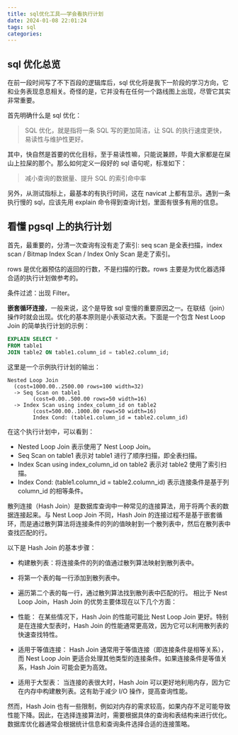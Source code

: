 ```yaml
---
title: sql优化工具——学会看执行计划
date: 2024-01-08 22:01:24
tags: sql
categories:
---
```


## sql 优化总览

在前一段时间写了不下百段的逻辑库后，sql 优化将是我下一阶段的学习方向，它和业务表现息息相关。奇怪的是，它并没有在任何一个路线图上出现，尽管它其实非常重要。

首先明确什么是 sql 优化：

> SQL 优化，就是指将一条 SQL 写的更加简洁，让 SQL 的执行速度更快，易读性与维护性更好。

其中，快自然是首要的优化目标，至于易读性嘛，只能说兼顾，毕竟大家都是在屎山上拉屎的那个。那么如何定义一段好的 sql 语句呢，标准如下：

> 减小查询的数据量、提升 SQL 的索引命中率

另外，从测试指标上，最基本的有执行时间，这在 navicat 上都有显示。遇到一条执行慢的 sql，应该先用 explain 命令得到查询计划，里面有很多有用的信息。

## 看懂 pgsql 上的执行计划

首先，最重要的，分清一次查询有没有走了索引: seq scan 是全表扫描，index scan / Bitmap Index Scan / Index Only Scan 是走了索引。

rows 是优化器预估的返回的行数，不是扫描的行数。rows 主要是为优化器选择合适的执行计划做参考的。

条件过滤：出现 Filter。

**嵌套循环连接**，一般来说，这个是导致 sql 变慢的重要原因之一。在联结（join）操作时就会出现。优化的基本原则是小表驱动大表。下面是一个包含 Nest Loop Join 的简单执行计划的示例：

```sql
EXPLAIN SELECT *
FROM table1
JOIN table2 ON table1.column_id = table2.column_id;
```

这里是一个示例执行计划的输出：

```
Nested Loop Join
  (cost=1000.00..2500.00 rows=100 width=32)
  -> Seq Scan on table1
        (cost=0.00..500.00 rows=50 width=16)
  -> Index Scan using index_column_id on table2
        (cost=500.00..1000.00 rows=50 width=16)
        Index Cond: (table1.column_id = table2.column_id)
```

在这个执行计划中，可以看到：

- Nested Loop Join 表示使用了 Nest Loop Join。
- Seq Scan on table1 表示对 table1 进行了顺序扫描，即全表扫描。
- Index Scan using index_column_id on table2 表示对 table2 使用了索引扫描。
- Index Cond: (table1.column_id = table2.column_id) 表示连接条件是基于列 column_id 的相等条件。

散列连接（Hash Join）是数据库查询中一种常见的连接算法，用于将两个表的数据连接起来。与 Nest Loop Join 不同，Hash Join 的连接过程不是基于嵌套循环，而是通过散列算法将连接条件的列的值映射到一个散列表中，然后在散列表中查找匹配的行。

以下是 Hash Join 的基本步骤：

- 构建散列表：将连接条件的列的值通过散列算法映射到散列表中。
- 将第一个表的每一行添加到散列表中。
- 遍历第二个表的每一行，通过散列算法找到散列表中匹配的行。
  相比于 Nest Loop Join，Hash Join 的优势主要体现在以下几个方面：

- 性能： 在某些情况下，Hash Join 的性能可能比 Nest Loop Join 更好。特别是在连接大型表时，Hash Join 的性能通常更高效，因为它可以利用散列表的快速查找特性。

- 适用于等值连接： Hash Join 通常用于等值连接（即连接条件是相等关系），而 Nest Loop Join 更适合处理其他类型的连接条件。如果连接条件是等值关系，Hash Join 可能会更为高效。

- 适用于大型表： 当连接的表很大时，Hash Join 可以更好地利用内存，因为它在内存中构建散列表。这有助于减少 I/O 操作，提高查询性能。

然而，Hash Join 也有一些限制，例如对内存的需求较高，如果内存不足可能导致性能下降。因此，在选择连接算法时，需要根据具体的查询和表结构来进行优化。数据库优化器通常会根据统计信息和查询条件选择合适的连接策略。
